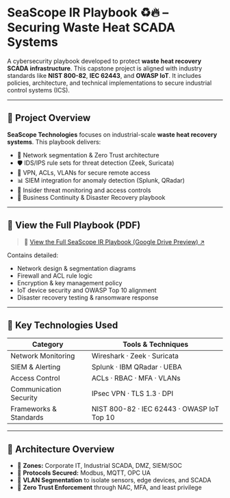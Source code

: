 # SeaScope IR Playbook ♻️🔥 – Securing Waste Heat SCADA Systems

A cybersecurity playbook developed to protect **waste heat recovery SCADA infrastructure**. This capstone project is aligned with industry standards like **NIST 800-82**, **IEC 62443**, and **OWASP IoT**. It includes policies, architecture, and technical implementations to secure industrial control systems (ICS).

---

## 🧠 Project Overview

**SeaScope Technologies** focuses on industrial-scale **waste heat recovery systems**. This playbook delivers:

- 🔐 Network segmentation & Zero Trust architecture
- 🛡️ IDS/IPS rule sets for threat detection (Zeek, Suricata)
- 📶 VPN, ACLs, VLANs for secure remote access
- 📊 SIEM integration for anomaly detection (Splunk, QRadar)
- 🚨 Insider threat monitoring and access controls
- 🔁 Business Continuity & Disaster Recovery playbook

---

## 📄 View the Full Playbook (PDF)

> 📄 [View the Full SeaScope IR Playbook (Google Drive Preview) ↗](https://drive.google.com/file/d/1W_Q-Tw16sB3yZ0420-M1wYpxZ7akDjRO/view?usp=sharing)

Contains detailed:
- Network design & segmentation diagrams
- Firewall and ACL rule logic
- Encryption & key management policy
- IoT device security and OWASP Top 10 alignment
- Disaster recovery testing & ransomware response

---

## 🧰 Key Technologies Used

| Category               | Tools & Techniques                            |
|------------------------|-----------------------------------------------|
| Network Monitoring     | Wireshark · Zeek · Suricata                   |
| SIEM & Alerting        | Splunk · IBM QRadar · UEBA                    |
| Access Control         | ACLs · RBAC · MFA · VLANs                     |
| Communication Security | IPsec VPN · TLS 1.3 · DPI                     |
| Frameworks & Standards | NIST 800-82 · IEC 62443 · OWASP IoT Top 10    |

---

## 🧱 Architecture Overview

- 🔹 **Zones:** Corporate IT, Industrial SCADA, DMZ, SIEM/SOC
- 🔹 **Protocols Secured:** Modbus, MQTT, OPC UA
- 🔹 **VLAN Segmentation** to isolate sensors, edge devices, and SCADA
- 🔹 **Zero Trust Enforcement** through NAC, MFA, and least privilege


